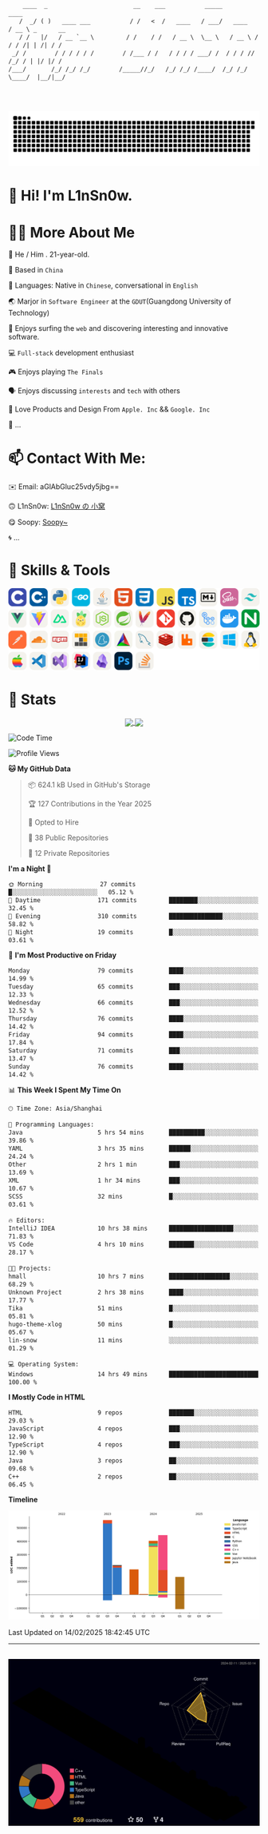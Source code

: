 ```

    ____  _                        __    ___           _____           ____           
   /  _/ ( )   ____ ___           / /   <  /   ____   / ___/   ____   / __ \ _      __
   / /   |/   / __ `__ \         / /    / /   / __ \  \__ \   / __ \ / / / /| | /| / /
 _/ /        / / / / / /        / /___ / /   / / / / ___/ /  / / / // /_/ / | |/ |/ / 
/___/       /_/ /_/ /_/        /_____//_/   /_/ /_/ /____/  /_/ /_/ \____/  |__/|__/  
                                                                                      
                                          

```
##
![](https://raw.githubusercontent.com/lin-snow/lin-snow/output/github-contribution-grid-snake-dark.svg)

# 👋 Hi! I'm L1nSn0w.

# 👨‍💻 More About Me

🤠 He / Him . 21-year-old.

🎈 Based in `China`
  
🤔 Languages: Native in `Chinese`, conversational in `English`

🌏 Marjor in `Software Engineer` at the `GDUT`(Guangdong University of Technology)

🛟 Enjoys surfing the `web` and discovering interesting and innovative software.

💻 `Full-stack` development enthusiast

🎮 Enjoys playing `The Finals`

🗣️ Enjoys discussing `interests` and `tech` with others

👾 Love Products and Design From `Apple. Inc` && `Google. Inc`  

🤪 ...

# 📫 Contact With Me:

✉️ Email: aGlAbGluc25vdy5jbg==

🙃 L1nSn0w: [L1nSn0w の 小窝](https://linsnow.cn)

😋 Soopy: [Soopy~](https://soopy.cn)

🌀 ...

# 🔮 Skills & Tools

![My Skills](/assets/skillicons.svg)

<!-- [![My Skills](https://skillicons.dev/icons?i=c,cpp,python,golang,java,html,css,javascript,typescript,markdown,sass,tailwindcss,vuejs,vite,nuxtjs,pinia,nodejs,spring,maven,git,github,docker,nginx,postman,cloudflare,npm,yarn,cmake,mysql,redis,windows,linux,apple,vscode,idea,obsidian,photoshop&theme=light&perline=12)](https://skillicons.dev) -->
<!-- ![My Tools](./icons/tools.svg) -->

<!-- ![My Skills](https://skillicons.dev/icons?i=js,html,css,c,cpp,java,go,py,vue,vite,pinia,ts,tailwind,mysql,docker,git,github,md,postman,pytorch,vscode,sass,vim,cloudflare,linux,debian,ubuntu,discord,gmail,githubactions,npm,obsidian,powershell,windows,yarn,apple,bash) -->


# 🍟 Stats

<div style="text-align: center;">
    <a href="https://github.com/lin-snow">
        <img align="center" src="https://githubstat.linsnow.cn/api/top-langs/?username=lin-snow&layout=compact" />
    </a>
    <a href="https://github.com/lin-snow">
        <img align="center" src="https://githubstat.linsnow.cn/api?username=lin-snow&count_private=true&show_icons=true&theme=ambient_gradient" />
    </a>
</div>

<!--START_SECTION:waka-->
![Code Time](http://img.shields.io/badge/Code%20Time-450%20hrs%2012%20mins-blue)

![Profile Views](http://img.shields.io/badge/Profile%20Views-31-blue)

**🐱 My GitHub Data** 

> 📦 624.1 kB Used in GitHub's Storage 
 > 
> 🏆 127 Contributions in the Year 2025
 > 
> 💼 Opted to Hire
 > 
> 📜 38 Public Repositories 
 > 
> 🔑 12 Private Repositories 
 > 
**I'm a Night 🦉** 

```text
🌞 Morning                27 commits          █░░░░░░░░░░░░░░░░░░░░░░░░   05.12 % 
🌆 Daytime                171 commits         ████████░░░░░░░░░░░░░░░░░   32.45 % 
🌃 Evening                310 commits         ███████████████░░░░░░░░░░   58.82 % 
🌙 Night                  19 commits          █░░░░░░░░░░░░░░░░░░░░░░░░   03.61 % 
```
📅 **I'm Most Productive on Friday** 

```text
Monday                   79 commits          ████░░░░░░░░░░░░░░░░░░░░░   14.99 % 
Tuesday                  65 commits          ███░░░░░░░░░░░░░░░░░░░░░░   12.33 % 
Wednesday                66 commits          ███░░░░░░░░░░░░░░░░░░░░░░   12.52 % 
Thursday                 76 commits          ████░░░░░░░░░░░░░░░░░░░░░   14.42 % 
Friday                   94 commits          ████░░░░░░░░░░░░░░░░░░░░░   17.84 % 
Saturday                 71 commits          ███░░░░░░░░░░░░░░░░░░░░░░   13.47 % 
Sunday                   76 commits          ████░░░░░░░░░░░░░░░░░░░░░   14.42 % 
```


📊 **This Week I Spent My Time On** 

```text
🕑︎ Time Zone: Asia/Shanghai

💬 Programming Languages: 
Java                     5 hrs 54 mins       ██████████░░░░░░░░░░░░░░░   39.86 % 
YAML                     3 hrs 35 mins       ██████░░░░░░░░░░░░░░░░░░░   24.24 % 
Other                    2 hrs 1 min         ███░░░░░░░░░░░░░░░░░░░░░░   13.69 % 
XML                      1 hr 34 mins        ███░░░░░░░░░░░░░░░░░░░░░░   10.67 % 
SCSS                     32 mins             █░░░░░░░░░░░░░░░░░░░░░░░░   03.61 % 

🔥 Editors: 
IntelliJ IDEA            10 hrs 38 mins      ██████████████████░░░░░░░   71.83 % 
VS Code                  4 hrs 10 mins       ███████░░░░░░░░░░░░░░░░░░   28.17 % 

🐱‍💻 Projects: 
hmall                    10 hrs 7 mins       █████████████████░░░░░░░░   68.29 % 
Unknown Project          2 hrs 38 mins       ████░░░░░░░░░░░░░░░░░░░░░   17.77 % 
Tika                     51 mins             █░░░░░░░░░░░░░░░░░░░░░░░░   05.81 % 
hugo-theme-xlog          50 mins             █░░░░░░░░░░░░░░░░░░░░░░░░   05.67 % 
lin-snow                 11 mins             ░░░░░░░░░░░░░░░░░░░░░░░░░   01.29 % 

💻 Operating System: 
Windows                  14 hrs 49 mins      █████████████████████████   100.00 % 
```

**I Mostly Code in HTML** 

```text
HTML                     9 repos             ███████░░░░░░░░░░░░░░░░░░   29.03 % 
JavaScript               4 repos             ███░░░░░░░░░░░░░░░░░░░░░░   12.90 % 
TypeScript               4 repos             ███░░░░░░░░░░░░░░░░░░░░░░   12.90 % 
Java                     3 repos             ██░░░░░░░░░░░░░░░░░░░░░░░   09.68 % 
C++                      2 repos             ██░░░░░░░░░░░░░░░░░░░░░░░   06.45 % 
```



**Timeline**

![Lines of Code chart](https://raw.githubusercontent.com/lin-snow/lin-snow/main/assets/bar_graph.png)


 Last Updated on 14/02/2025 18:42:45 UTC
<!--END_SECTION:waka-->



---
##
![](./profile-3d-contrib/profile-night-rainbow.svg)
